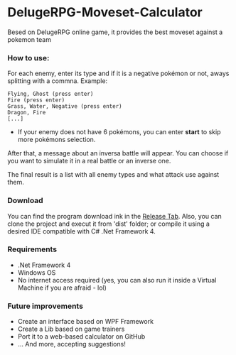 # DelugeRPG-Moveset-Calculator
Besed on DelugeRPG online game, it provides the best moveset against a pokemon team

### How to use:
For each enemy, enter its type and if it is a negative pokémon or not, aways splitting with a commna.
Example:

```
Flying, Ghost (press enter)
Fire (press enter)
Grass, Water, Negative (press enter)
Dragon, Fire
[...]
```

* If your enemy does not have 6 pokémons, you can enter **start** to skip more pokémons selection.

After that, a message about an inversa battle will appear. You can choose if you want to simulate it in a real battle or an inverse one.

The final result is a list with all enemy types and what attack use against them.

### Download

You can find the program download ink in the [Release Tab](https://github.com/igorquintaes/DelugeRPG-Moveset-Calculator/releases). Also, you can clone the project and execut it from 'dist' folder; or compile it using a desired IDE compatible with C# .Net Framework 4.

### Requirements

- .Net Framework 4
- Windows OS
- No internet access required (yes, you can also run it inside a Virtual Machine if you are afraid - lol)

### Future improvements

- Create an interface based on WPF Framework
- Create a Lib based on game trainers
- Port it to a web-based calculator on GitHub
- ... And more, accepting suggestions!

